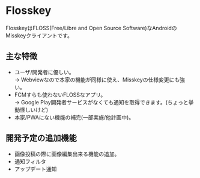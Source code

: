 # Flosskey
FlosskeyはFLOSS(Free/Libre and Open Source Software)なAndroidのMisskeyクライアントです。

## 主な特徴
- ユーザ/開発者に優しい。  
-> Webviewなので本家の機能が同様に使え、Misskeyの仕様変更にも強い。
- FCMすらも使わないFLOSSなアプリ。  
-> Google Play開発者サービスがなくても通知を取得できます。(ちょっと挙動怪しいけど)  
- 本家/PWAにない機能の補完(一部実施/他計画中)。  

## 開発予定の追加機能
- 画像投稿の際に画像編集出来る機能の追加。
- 通知フィルタ
- アップデート通知
